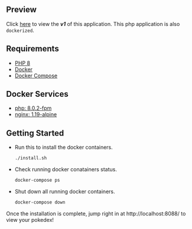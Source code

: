 ## Preview

Click [here](https://raw.githubusercontent.com/Fsh-98/poke-curl/master/images/V1.gif) to view the <b><i>v1</i></b> of this application. This php application is also `dockerized`.

## Requirements

* [PHP 8](https://kinsta.com/blog/install-php/)
* [Docker](https://docs.docker.com/get-docker/)
* [Docker Compose](https://docker-docs.netlify.app/compose/install/)

## Docker Services

* [php: 8.0.2-fpm](https://hub.docker.com/layers/library/php/8.0.20-fpm/images/sha256-633d4e24d4cd4748c2700206f4e2e75eab3a4f1b74fdc330063db1b5a5b3409d?context=explore)
* [nginx: 1.19-alpine](https://hub.docker.com/layers/library/nginx/1.19.0-alpine/images/sha256-ee5a9b68e8d4a4b8b48318ff08ad5489bd1ce52b357bf48c511968a302bc347b?context=explore)

## Getting Started

* Run this to install the docker containers.

   ```sh
   ./install.sh
   ```
* Check running docker conatainers status.

   ```sh
   docker-compose ps
   ```
* Shut down all running docker containers.

   ```sh
   docker-compose down
   ```

Once the installation is complete, jump right in at http://localhost:8088/ to view your pokedex!
